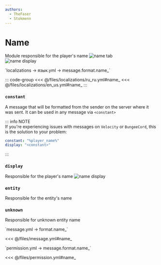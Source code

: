 ```yaml
---
authors:
  - TheFaser
  - Stokmenn
---
```


# Name

Module responsible for the player's name
![name tab](/nametab.png)  
![name display](/namedisplay.png)  

[//]: # (localization)
<!--@include: @/parts/words.md#localization--> 
<!--@include: @/parts/words.md#path--> `localizations → язык.yml → message.format.name_`

<!--@include: @/parts/words.md#default--> 

::: code-group
<<< @/files/localizations/ru_ru.yml#name_
<<< @/files/localizations/en_us.yml#name_
:::

### `constant`

A message that will be formatted from the sender on the server where it was sent. It can be used in any message via `<constant>`

::: info NOTE  
If you're experiencing issues with messages on `Velocity` or `BungeeCord`, this is the solution to your problem:

```yaml
constant: "%player_name%"
display: "<constant>"
```  
:::

### `display`

Responsible for the player's name
![name display](/namedisplay.png)

### `entity`

Responsible for the entity's name

### `unknown`

Responsible for unknown entity name

[//]: # (message.yml)
<!--@include: @/parts/words.md#setting-->
<!--@include: @/parts/words.md#path--> `message.yml → format.name_`

<!--@include: @/parts/words.md#default-->
<<< @/files/message.yml#name_

<!--@include: @/parts/enable.md-->

[//]: # (permission.yml)
<!--@include: @/parts/words.md#permission-->
<!--@include: @/parts/words.md#path--> `permission.yml → message.format.name_`

<!--@include: @/parts/words.md#default-->
<<< @/files/permission.yml#name_

<!--@include: @/parts/permission/permissionTier3.md-->
